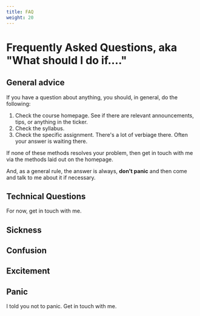 ```yaml
---
title: FAQ
weight: 20
---
```


# Frequently Asked Questions, aka "What should I do if...."

## General advice
If you have a question about anything, you should, in general, do the following:

 1. Check the course homepage. See if there are relevant announcements, tips, or anything in the ticker.
2. Check the syllabus.
3. Check the specific assignment. There's a lot of verbiage there. Often your answer is waiting there.

If none of these methods resolves your problem, then get in touch with me via the methods laid out on the homepage.

And, as a general rule, the answer is always, **don't panic** and then come and talk to me about it if necessary.

## Technical Questions

For now, get in touch with me.

## Sickness

## Confusion

## Excitement

## Panic

I told you not to panic. Get in touch with me. 
